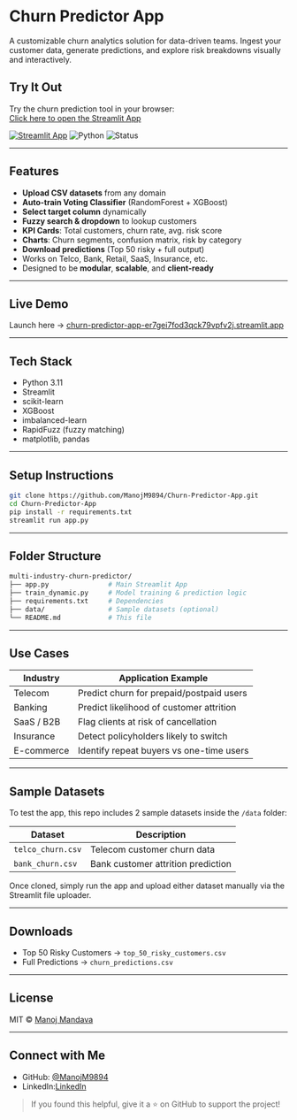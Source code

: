 # Churn Predictor App

A customizable churn analytics solution for data-driven teams.
Ingest your customer data, generate predictions, and explore risk breakdowns visually and interactively.

## Try It Out

Try the churn prediction tool in your browser:  
[Click here to open the Streamlit App](https://churn-predictor-app-er7gei7fod3qck79vpfv2j.streamlit.app/)

[![Streamlit App](https://img.shields.io/badge/Live%20App-Click%20to%20Open-red?logo=streamlit)](https://churn-predictor-app-er7gei7fod3qck79vpfv2j.streamlit.app/) ![Python](https://img.shields.io/badge/Python-3.11-blue?logo=python) ![Status](https://img.shields.io/badge/Status-Production--Ready-brightgreen)


---

## Features

- **Upload CSV datasets** from any domain
- **Auto-train Voting Classifier** (RandomForest + XGBoost)
- **Select target column** dynamically
- **Fuzzy search & dropdown** to lookup customers
- **KPI Cards**: Total customers, churn rate, avg. risk score
- **Charts**: Churn segments, confusion matrix, risk by category
- **Download predictions** (Top 50 risky + full output)
- Works on Telco, Bank, Retail, SaaS, Insurance, etc.
- Designed to be **modular**, **scalable**, and **client-ready**

---

## Live Demo

Launch here → [churn-predictor-app-er7gei7fod3qck79vpfv2j.streamlit.app](https://churn-predictor-app-er7gei7fod3qck79vpfv2j.streamlit.app/)

---

## Tech Stack

- Python 3.11
- Streamlit
- scikit-learn
- XGBoost
- imbalanced-learn
- RapidFuzz (fuzzy matching)
- matplotlib, pandas

---

## Setup Instructions

```bash
git clone https://github.com/ManojM9894/Churn-Predictor-App.git
cd Churn-Predictor-App
pip install -r requirements.txt
streamlit run app.py
```

---

## Folder Structure

```bash
multi-industry-churn-predictor/
├── app.py               # Main Streamlit App
├── train_dynamic.py     # Model training & prediction logic
├── requirements.txt     # Dependencies
├── data/                # Sample datasets (optional)
└── README.md            # This file
```

---

## Use Cases

| Industry       | Application Example                        |
|----------------|---------------------------------------------|
| Telecom        | Predict churn for prepaid/postpaid users   |
| Banking        | Predict likelihood of customer attrition   |
| SaaS / B2B     | Flag clients at risk of cancellation       |
| Insurance      | Detect policyholders likely to switch      |
| E-commerce     | Identify repeat buyers vs one-time users   |

---

## Sample Datasets

To test the app, this repo includes 2 sample datasets inside the `/data` folder:

| Dataset             | Description                          |
|---------------------|--------------------------------------|
| `telco_churn.csv`   | Telecom customer churn data          |
| `bank_churn.csv`    | Bank customer attrition prediction   |

Once cloned, simply run the app and upload either dataset manually via the Streamlit file uploader.

---

## Downloads

- Top 50 Risky Customers → `top_50_risky_customers.csv`
- Full Predictions        → `churn_predictions.csv`

---

## License

MIT © [Manoj Mandava](https://github.com/ManojM9894)

---

## Connect with Me

- GitHub: [@ManojM9894](https://github.com/ManojM9894)
- LinkedIn:[LinkedIn](https://www.linkedin.com/in/manojmandava9894) 

> If you found this helpful, give it a ⭐ on GitHub to support the project!
